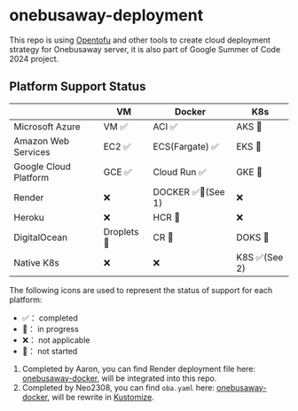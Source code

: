 # onebusaway-deployment
This repo is using [Opentofu](https://opentofu.org/) and other tools to create cloud deployment strategy for Onebusaway server, it is also part of Google Summer of Code 2024 project.

## Platform Support Status

|                       | VM          | Docker            | K8s          |
|-----------------------|-------------|-------------------|--------------|
| Microsoft Azure       | VM ✅        | ACI ✅             | AKS 🔲       |
| Amazon Web Services   | EC2 ✅       | ECS(Fargate) ✅    | EKS 🔲       |
| Google Cloud Platform | GCE ✅       | Cloud Run ✅       | GKE 🔲       |
| Render                | ❌           | DOCKER ✅🚧(See 1) | ❌            |
| Heroku                | ❌           | HCR 🚧            | ❌            |
| DigitalOcean          | Droplets 🚧 | CR 🚧             | DOKS 🔲      |
| Native K8s            | ❌           | ❌                 | K8S ✅(See 2) |

The following icons are used to represent the status of support for each platform:
- ✅： completed
- 🚧： in progress
- ❌： not applicable
- 🔲： not started

1. Completed by Aaron, you can find Render deployment file here:  [onebusaway-docker](https://github.com/OneBusAway/onebusaway-docker), will be integrated into this repo.
2. Completed by Neo2308, you can find `oba.yaml` here: [onebusaway-docker](https://github.com/OneBusAway/onebusaway-docker), will be rewrite in [Kustomize](https://github.com/kubernetes-sigs/kustomize).
